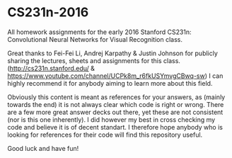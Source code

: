 # CS231n-2016
All homework assignments for the early 2016 Stanford CS231n: Convolutional Neural Networks for Visual Recognition class.

Great thanks to Fei-Fei Li, Andrej Karpathy & Justin Johnson for publicly sharing the lectures, sheets and assignments for this class.
(http://cs231n.stanford.edu/ & https://www.youtube.com/channel/UCPk8m_r6fkUSYmvgCBwq-sw)
I can highly recommend it for anybody aiming to learn more about this field.

Obviously this content is meant as references for your answers, as (mainly towards the end) it is not always clear which code is right or wrong. There are a few more great answer decks out there, yet these are not consistent (nor is this one inherently). I did however my best in cross checking my code and believe it is of decent standart.
I therefore hope anybody who is looking for references for their code will find this repository useful.

Good luck and have fun!
